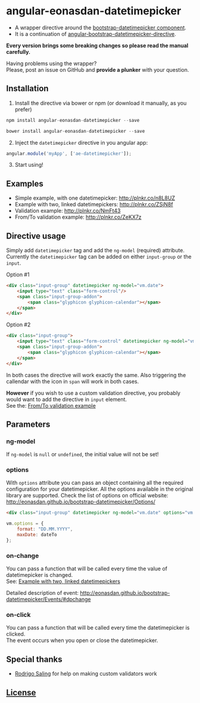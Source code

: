 # angular-eonasdan-datetimepicker

* A wrapper directive around the [bootstrap-datetimepicker component](http://eonasdan.github.io/bootstrap-datetimepicker/).
* It is a continuation of [angular-bootstrap-datetimepicker-directive](https://github.com/diosney/angular-bootstrap-datetimepicker-directive).

**Every version brings some breaking changes so please read the manual carefully.**

Having problems using the wrapper? <br>
Please, post an issue on GitHub and **provide a plunker** with your question.

## Installation

1) Install the directive via bower or npm (or download it manually, as you prefer)
```javascript
npm install angular-eonasdan-datetimepicker --save
```
```javascript
bower install angular-eonasdan-datetimepicker --save
```

2) Inject the `datetimepicker` directive in you angular app:
```javascript
angular.module('myApp', ['ae-datetimepicker']);
```

3) Start using!

## Examples

* Simple example, with one datetimepicker: http://plnkr.co/n8L8UZ
* Example with two, linked datetimepickers: http://plnkr.co/ZSjN8f
* Validation example: http://plnkr.co/NmFt43
* From/To validation example: http://plnkr.co/ZeKX7z

## Directive usage

Simply add `datetimepicker` tag and add the `ng-model` (required) attribute. Currently the `datetimepicker` tag can be added on either `input-group` or the `input`.

Option #1
```html
<div class="input-group" datetimepicker ng-model="vm.date">
    <input type="text" class="form-control"/>
    <span class="input-group-addon">
        <span class="glyphicon glyphicon-calendar"></span>
    </span>
</div>
```

Option #2
```html
<div class="input-group">
    <input type="text" class="form-control" datetimepicker ng-model="vm.date"/>
    <span class="input-group-addon">
        <span class="glyphicon glyphicon-calendar"></span>
    </span>
</div>
```

In both cases the directive will work exactly the same. Also triggering the callendar with the icon in `span` will work in both cases.

**However** if you wish to use a custom validation directive, you probably would want to add the directive in `input` element. <br> 
See the: [From/To validation example](http://plnkr.co/ZeKX7z)  


## Parameters

### ng-model

If `ng-model` is `null` or `undefined`, the initial value will not be set!

### options

With `options` attribute you can pass an object containing all the required configuration for your datetimepicker.
All the options available in the original library are supported. Check the list of options on official website: http://eonasdan.github.io/bootstrap-datetimepicker/Options/

```html
<div class="input-group" datetimepicker ng-model="vm.date" options="vm.options">
```

```javascript
vm.options = {
    format: "DD.MM.YYYY",
    maxDate: dateTo
};
```

### on-change

You can pass a function that will be called every time the value of datetimepicker is changed. <br>
See: [Example with two, linked datetimepickers](http://plnkr.co/ZSjN8f)

Detailed description of event: http://eonasdan.github.io/bootstrap-datetimepicker/Events/#dpchange

### on-click

You can pass a function that will be called every time the datetimepicker is clicked. <br>
The event occurs when you open or close the datetimepicker.

## Special thanks

* [Rodrigo Saling](https://github.com/rodrigosaling) for help on making custom validators work

## [License](https://github.com/atais/angular-eonasdan-datetimepicker/blob/master/LICENSE)